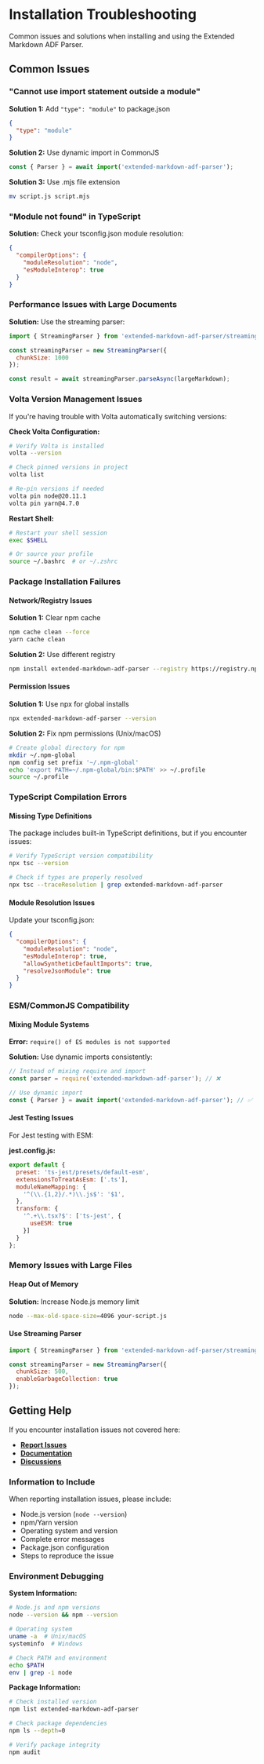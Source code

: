 # Installation Troubleshooting

Common issues and solutions when installing and using the Extended Markdown ADF Parser.

## Common Issues

### "Cannot use import statement outside a module"

**Solution 1:** Add `"type": "module"` to package.json
```json
{
  "type": "module"
}
```

**Solution 2:** Use dynamic import in CommonJS
```javascript
const { Parser } = await import('extended-markdown-adf-parser');
```

**Solution 3:** Use .mjs file extension
```bash
mv script.js script.mjs
```

### "Module not found" in TypeScript

**Solution:** Check your tsconfig.json module resolution:
```json
{
  "compilerOptions": {
    "moduleResolution": "node",
    "esModuleInterop": true
  }
}
```

### Performance Issues with Large Documents

**Solution:** Use the streaming parser:
```javascript
import { StreamingParser } from 'extended-markdown-adf-parser/streaming';

const streamingParser = new StreamingParser({
  chunkSize: 1000
});

const result = await streamingParser.parseAsync(largeMarkdown);
```

### Volta Version Management Issues

If you're having trouble with Volta automatically switching versions:

**Check Volta Configuration:**
```bash
# Verify Volta is installed
volta --version

# Check pinned versions in project
volta list

# Re-pin versions if needed
volta pin node@20.11.1
volta pin yarn@4.7.0
```

**Restart Shell:**
```bash
# Restart your shell session
exec $SHELL

# Or source your profile
source ~/.bashrc  # or ~/.zshrc
```

### Package Installation Failures

#### Network/Registry Issues

**Solution 1:** Clear npm cache
```bash
npm cache clean --force
yarn cache clean
```

**Solution 2:** Use different registry
```bash
npm install extended-markdown-adf-parser --registry https://registry.npmjs.org/
```

#### Permission Issues

**Solution 1:** Use npx for global installs
```bash
npx extended-markdown-adf-parser --version
```

**Solution 2:** Fix npm permissions (Unix/macOS)
```bash
# Create global directory for npm
mkdir ~/.npm-global
npm config set prefix '~/.npm-global'
echo 'export PATH=~/.npm-global/bin:$PATH' >> ~/.profile
source ~/.profile
```

### TypeScript Compilation Errors

#### Missing Type Definitions

The package includes built-in TypeScript definitions, but if you encounter issues:

```bash
# Verify TypeScript version compatibility
npx tsc --version

# Check if types are properly resolved
npx tsc --traceResolution | grep extended-markdown-adf-parser
```

#### Module Resolution Issues

Update your tsconfig.json:
```json
{
  "compilerOptions": {
    "moduleResolution": "node",
    "esModuleInterop": true,
    "allowSyntheticDefaultImports": true,
    "resolveJsonModule": true
  }
}
```

### ESM/CommonJS Compatibility

#### Mixing Module Systems

**Error:** `require() of ES modules is not supported`

**Solution:** Use dynamic imports consistently:
```javascript
// Instead of mixing require and import
const parser = require('extended-markdown-adf-parser'); // ❌

// Use dynamic import
const { Parser } = await import('extended-markdown-adf-parser'); // ✅
```

#### Jest Testing Issues

For Jest testing with ESM:

**jest.config.js:**
```javascript
export default {
  preset: 'ts-jest/presets/default-esm',
  extensionsToTreatAsEsm: ['.ts'],
  moduleNameMapping: {
    '^(\\.{1,2}/.*)\\.js$': '$1',
  },
  transform: {
    '^.+\\.tsx?$': ['ts-jest', {
      useESM: true
    }]
  }
};
```

### Memory Issues with Large Files

#### Heap Out of Memory

**Solution:** Increase Node.js memory limit
```bash
node --max-old-space-size=4096 your-script.js
```

#### Use Streaming Parser

```javascript
import { StreamingParser } from 'extended-markdown-adf-parser/streaming';

const streamingParser = new StreamingParser({
  chunkSize: 500,
  enableGarbageCollection: true
});
```

## Getting Help

If you encounter installation issues not covered here:

- **[Report Issues](https://github.com/JeromeErasmus/extended-markdown-adf-parser/issues)**
- **[Documentation](https://jeromeerasmus.gitbook.io/extended-markdown-adf-parser)**
- **[Discussions](https://github.com/JeromeErasmus/extended-markdown-adf-parser/discussions)**

### Information to Include

When reporting installation issues, please include:
- Node.js version (`node --version`)
- npm/Yarn version  
- Operating system and version
- Complete error messages
- Package.json configuration
- Steps to reproduce the issue

### Environment Debugging

**System Information:**
```bash
# Node.js and npm versions
node --version && npm --version

# Operating system
uname -a  # Unix/macOS
systeminfo  # Windows

# Check PATH and environment
echo $PATH
env | grep -i node
```

**Package Information:**
```bash
# Check installed version
npm list extended-markdown-adf-parser

# Check package dependencies
npm ls --depth=0

# Verify package integrity
npm audit
```